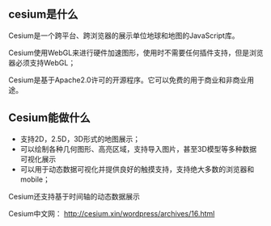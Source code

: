 ## cesium是什么

Cesium是一个跨平台、跨浏览器的展示单位地球和地图的JavaScript库。

Cesium使用WebGL来进行硬件加速图形，使用时不需要任何插件支持，但是浏览器必须支持WebGL；

Cesium是基于Apache2.0许可的开源程序。它可以免费的用于商业和非商业用途。

## Cesium能做什么

- 支持2D，2.5D，3D形式的地图展示；
- 可以绘制各种几何图形、高亮区域，支持导入图片，甚至3D模型等多种数据可视化展示
- 可以用于动态数据可视化并提供良好的触摸支持，支持绝大多数的浏览器和mobile；

Cesium还支持基于时间轴的动态数据展示

Cesium中文网： http://cesium.xin/wordpress/archives/16.html 